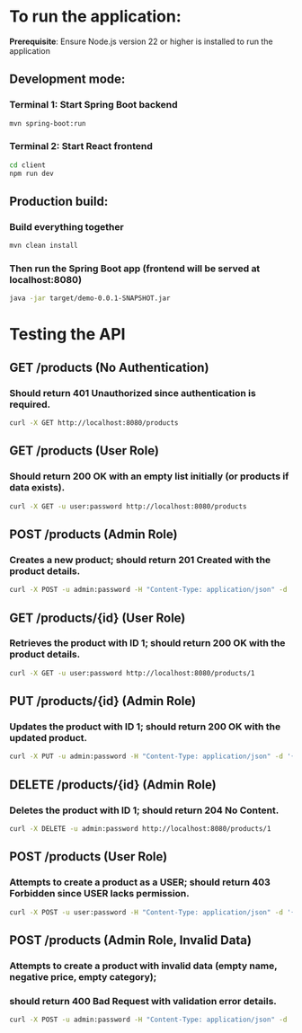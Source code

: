  # To run the application:

 **Prerequisite**: Ensure Node.js version 22 or higher is installed to run the application

  ## Development mode:
  ### Terminal 1: Start Spring Boot backend
  ```bash
  mvn spring-boot:run
  ```

  ### Terminal 2: Start React frontend
  ```bash
  cd client
  npm run dev
  ```

  ## Production build:
  ### Build everything together
  ```bash
  mvn clean install
  ```
  ### Then run the Spring Boot app (frontend will be served at localhost:8080)
  ```bash
  java -jar target/demo-0.0.1-SNAPSHOT.jar
  ```

# Testing the API

## GET /products (No Authentication)
### Should return 401 Unauthorized since authentication is required.
```bash
curl -X GET http://localhost:8080/products
```

## GET /products (User Role)
### Should return 200 OK with an empty list initially (or products if data exists).
```bash
curl -X GET -u user:password http://localhost:8080/products
```

## POST /products (Admin Role)
### Creates a new product; should return 201 Created with the product details.
```bash
curl -X POST -u admin:password -H "Content-Type: application/json" -d '{"name":"Laptop","description":"Gaming laptop","price":999.99,"category":"Electronics"}' http://localhost:8080/products
```

## GET /products/{id} (User Role)
### Retrieves the product with ID 1; should return 200 OK with the product details.
```bash
curl -X GET -u user:password http://localhost:8080/products/1
```

## PUT /products/{id} (Admin Role)
### Updates the product with ID 1; should return 200 OK with the updated product.
```bash
curl -X PUT -u admin:password -H "Content-Type: application/json" -d '{"name":"Updated Laptop","description":"New description","price":1099.99,"category":"Electronics"}' http://localhost:8080/products/1
```

## DELETE /products/{id} (Admin Role)
### Deletes the product with ID 1; should return 204 No Content.
```bash
curl -X DELETE -u admin:password http://localhost:8080/products/1
```

## POST /products (User Role)
### Attempts to create a product as a USER; should return 403 Forbidden since USER lacks permission.
```bash
curl -X POST -u user:password -H "Content-Type: application/json" -d '{"name":"Test","price":10,"category":"Test"}' http://localhost:8080/products
```

## POST /products (Admin Role, Invalid Data)
### Attempts to create a product with invalid data (empty name, negative price, empty category);
### should return 400 Bad Request with validation error details.
```bash
curl -X POST -u admin:password -H "Content-Type: application/json" -d '{"name":"","price":-1,"category":""}' http://localhost:8080/products
```

